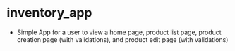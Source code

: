 # inventory_app

* Simple App for a user to view a home page, product list page, product creation page (with validations), and product edit page (with validations)
